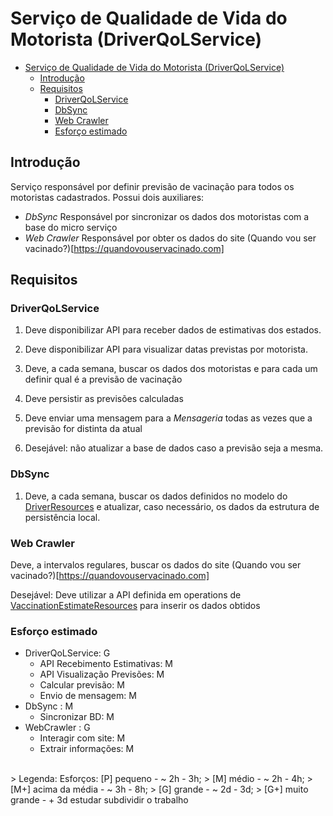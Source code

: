 # Serviço de Qualidade de Vida do Motorista (DriverQoLService)

- [Serviço de Qualidade de Vida do Motorista (DriverQoLService)](#serviço-de-qualidade-de-vida-do-motorista-driverqolservice)
  - [Introdução](#introdução)
  - [Requisitos](#requisitos)
    - [DriverQoLService](#driverqolservice)
    - [DbSync](#dbsync)
    - [Web Crawler](#web-crawler)
    - [Esforço estimado](#esforço-estimado)

## Introdução

Serviço responsável por definir previsão de vacinação para todos os motoristas cadastrados. 
Possui dois auxiliares: 
- *DbSync*
    Responsável por sincronizar os dados dos motoristas com a base do micro serviço 
- *Web Crawler*
    Responsável por obter os dados do site (Quando vou ser vacinado?)[https://quandovouservacinado.com]


## Requisitos

### DriverQoLService
1. Deve disponibilizar API para receber dados de estimativas dos estados.
1. Deve disponibilizar API para visualizar datas previstas por motorista.
1. Deve, a cada semana, buscar os dados dos motoristas e para cada um definir qual é a previsão de vacinação
1. Deve persistir as previsões calculadas
3. Deve enviar uma mensagem para a *Mensageria* todas as vezes que a previsão for distinta da atual

1. Desejável: não atualizar a base de dados caso a previsão seja a mesma.

### DbSync
1. Deve, a cada semana, buscar os dados definidos no modelo do [DriverResources](../api/driver_resources.json) e atualizar, caso necessário, os dados da estrutura de persistência local.

### Web Crawler
Deve, a intervalos regulares, buscar os dados do site (Quando vou ser vacinado?)[https://quandovouservacinado.com]

Desejável: Deve utilizar a API definida em operations de [VaccinationEstimateResources](../api/vaccination_estimate_resources.json) para inserir os dados obtidos

### Esforço estimado
- DriverQoLService: G
  - API Recebimento Estimativas: M
  - API Visualização Previsões: M
  - Calcular previsão: M
  - Envio de mensagem: M
- DbSync : M
  - Sincronizar BD: M
- WebCrawler : G
  - Interagir com site: M
  - Extrair informações: M

<br>
> Legenda: Esforços: [P]  pequeno - ~ 2h - 3h;
>                    [M]  médio - ~ 2h - 4h;
>                    [M+] acima da média - ~ 3h - 8h;
>                    [G]  grande - ~ 2d - 3d;
>                    [G+] muito grande - + 3d estudar subdividir o trabalho
  

